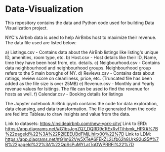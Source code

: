 # Data-Visualization
This repository contains the data and Python code used for building Data Visualization project.

NYC's Airbnb data is used to help AirBnbs host to maximize their revenue. The data file used are listed below:

a) Listings.csv - Contains data about the AirBnb listings like listing's unique ID, amenities, room type, etc.
b) Host.csv - Host details like their ID, Name, time they have been host from, etc. details.
c) Neigbourhood.csv - Contains data neighbourhood and neighbourhood groups. Neighbourhood group refers to the 5 main borughs of NY.
d) Reviews.csv - Contains data about ratings, review score on cleanliness, price, etc. (Truncated file has been added as the file size is over 25MB)
e) Revenue.csv - Monthly and Yearly revenue values for lsitings. The file can be used to find the revenue for hosts as well.
f) Calendar.csv - Booking details for listings

The Jupyter notebook AirBnb.ipynb contains the code for data exploration, data cleansing, and data transformation. The file generated from the code are fed into Tableau to draw insights and value from the data.

Link to datasets: https://insideairbnb.com/new-york-city/
Link to ERD: https://app.diagrams.net/#G1bsJcgZQ7_DQRD9c1tExRvfTihbmk_HPX#%7B%22pageId%22%3A%22R2lEEEUBdFMjLlhIrx00%22%7D
Link to LDM: https://app.diagrams.net/#G1m62Vw5XTeA6FEkZL2Lfb62h8Urk92uS5#%7B%22pageId%22%3A%22QpSsPuMYLatTqOWPRRFI%22%7D
